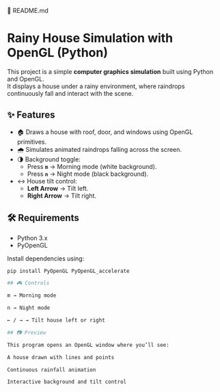 📖 README.md

# Rainy House Simulation with OpenGL (Python)

This project is a simple **computer graphics simulation** built using Python and OpenGL.  
It displays a house under a rainy environment, where raindrops continuously fall and interact with the scene.  

## ✨ Features
- 🏠 Draws a house with roof, door, and windows using OpenGL primitives.  
- 🌧️ Simulates animated raindrops falling across the screen.  
- 🌗 Background toggle:
  - Press **`m`** → Morning mode (white background).  
  - Press **`n`** → Night mode (black background).  
- ↔️ House tilt control:
  - **Left Arrow** → Tilt left.  
  - **Right Arrow** → Tilt right.  

## 🛠️ Requirements
- Python 3.x  
- PyOpenGL  

Install dependencies using:
```bash
pip install PyOpenGL PyOpenGL_accelerate

## 🎮 Controls

m → Morning mode

n → Night mode

← / → → Tilt house left or right

## 📷 Preview

This program opens an OpenGL window where you’ll see:

A house drawn with lines and points

Continuous rainfall animation

Interactive background and tilt control
